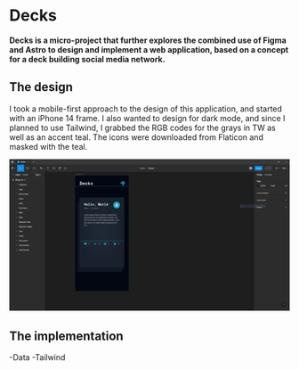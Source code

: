 # Decks

**Decks is a micro-project that further explores the combined use of Figma and Astro to design and implement a web application, based on a concept for a deck building social media network.**

## The design

I took a mobile-first approach to the design of this application, and started with an iPhone 14 frame. I also wanted to design for dark mode, and since I planned to use Tailwind, I grabbed the RGB codes for the grays in TW as well as an accent teal. The icons were downloaded from Flaticon and masked with the teal.

![Figma design](https://raw.githubusercontent.com/blair3003/decks/master/public/decks-figma.PNG)

## The implementation

-Data
-Tailwind